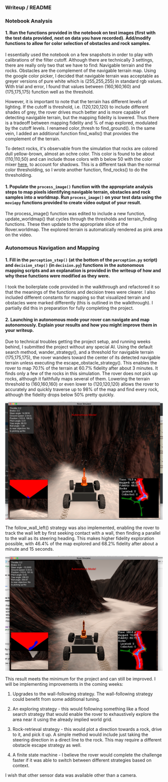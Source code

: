 ### Writeup / README

### Notebook Analysis
#### 1. Run the functions provided in the notebook on test images (first with the test data provided, next on data you have recorded). Add/modify functions to allow for color selection of obstacles and rock samples.

I essentially used the notebook on a few snapshots in order to play with calibrations of the filter cutoff. Although there are technically 3 settings, there are really only two that we have to find: Navigable terrain and the rocks. Obstacles are the complement of the navigable terrain map. Using the google color picker, I decided that navigable terrain was acceptable as greyer versions of pure white which is (255,255,255) in standard rgb values. With trial and error, I found that values between (160,160,160) and (175,175,175) function well as the threshold.

However, it is important to note that the terrain has different levels of lighting. If the cutoff is threshold, i.e. (120,120,120) to include different shades of grey, the rover drives much better and is more capable of detecting navigable terrain, but the mapping fidelity is lowered. Thus there is a tradeoff between mapping fidelity and % of map explored, modulated by the cutoff levels. I renamed color_thresh to find_ground(). In the same vein, I added an additional function find_walls() that provides the complement of the terrain. 

To detect rocks, it's observable from the simulation that rocks are colored dull yellow-brown, almost an ochre color. This color is found to be about (110,110,50) and can include those colors with b below 50 with the color mixer [here](https://www.w3schools.com/colors/colors_converter.asp), to account for shadows. This is a different task than the normal color thresholding, so I wrote another function, find_rocks() to do the thresholding. 


#### 1. Populate the `process_image()` function with the appropriate analysis steps to map pixels identifying navigable terrain, obstacles and rock samples into a worldmap.  Run `process_image()` on your test data using the `moviepy` functions provided to create video output of your result. 

The process_image() function was edited to include a new function, update_worldmap() that cycles through the thresholds and terrain_finding functions. These then update to the appropriate slice of the Rover.worldmap. The explored terrain is automatically rendered as pink area on the video.

### Autonomous Navigation and Mapping

#### 1. Fill in the `perception_step()` (at the bottom of the `perception.py` script) and `decision_step()` (in `decision.py`) functions in the autonomous mapping scripts and an explanation is provided in the writeup of how and why these functions were modified as they were.

I took the boilerplate code provided in the walkthrough and refactored it so that the meanings of the functions and decision trees were clearer. I also included different constants for mapping so that visualized terrain and obstacles were marked differently (this is outlined in the walkthrough). I partially did this in preparation for fully completing the project.


#### 2. Launching in autonomous mode your rover can navigate and map autonomously.  Explain your results and how you might improve them in your writeup.  

Due to technical troubles getting the project setup, and running weeks behind, I submitted the project without any special AI. Using the default search method, wander_strategy(), and a threshold for navigable terrain (175,175,175), the rover wanders toward the center of its detected navigable terrain unless executing the escape_obstacle_strategy(). This enables the rover to map 70.1% of the terrain at 60.7% fidelity after about 3 minutes. It finds only a few of the rocks in this simulation. The rover does not pick up rocks, although it faithfully maps several of them. Lowering the terrain threshold to (160,160,160) or even lower to (120,120,120) allows the rover to accurately and quickly traverse up to 98% of the map and find every rock, although the fidelity drops below 50% pretty quickly. 

![wander_strategy](./misc/wander_strategy.png)

The follow_wall_left() strategy was also implemented, enabling the rover to track the wall left by first seeking contact with a wall, then finding a parallel to the wall as its steering heading. This makes higher fidelity exploration possible, with 46.4% of the map explored and 68.2% fidelity after about a minute and 15 seconds. 

![wall_left_strategy](./misc/follow_left_strategy.png)


This result meets the minimum for the project and can still be improved. I will be implementing improvements in the coming weeks:

1) Upgrades to the wall-following strategy. The wall-following strategy could benefit from some additional tuning.

2) An exploring strategy - this would following something like a flood search strategy that would enable the rover to exhaustively explore the area near it using the already implied world grid. 

3) Rock-retrieval strategy - this would plot a direction towards a rock, drive to it, and pick it up. A simple method would include just taking the steering direction in a direct line to the rock. This may require a different obstacle escape strategy as well.

4) A finite state machine - I believe the rover would complete the challenge faster if it was able to switch between different strategies based on context. 

I wish that other sensor data was available other than a camera.





